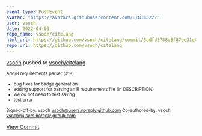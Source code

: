 ```yaml
---
event_type: PushEvent
avatar: "https://avatars.githubusercontent.com/u/814322?"
user: vsoch
date: 2022-04-03
repo_name: vsoch/citelang
html_url: https://github.com/vsoch/citelang/commit/8adfd5788d5f87ee31e6940fb99e74a28dd42bf3
repo_url: https://github.com/vsoch/citelang
---
```


<a href='https://github.com/vsoch' target='_blank'>vsoch</a> pushed to <a href='https://github.com/vsoch/citelang' target='_blank'>vsoch/citelang</a>

<small>Add/R requirements parser (#18)

* bug fixes for badge generation
* adding support for parsing an R requirements file (in DESCRIPTION)
* we do not need to test saving
* test error

Signed-off-by: vsoch <vsoch@users.noreply.github.com>
Co-authored-by: vsoch <vsoch@users.noreply.github.com></small>

<a href='https://github.com/vsoch/citelang/commit/8adfd5788d5f87ee31e6940fb99e74a28dd42bf3' target='_blank'>View Commit</a>